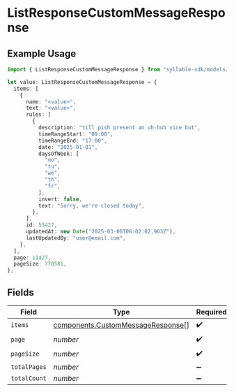 # ListResponseCustomMessageResponse

## Example Usage

```typescript
import { ListResponseCustomMessageResponse } from "syllable-sdk/models/components";

let value: ListResponseCustomMessageResponse = {
  items: [
    {
      name: "<value>",
      text: "<value>",
      rules: [
        {
          description: "till pish present an uh-huh vice but",
          timeRangeStart: "09:00",
          timeRangeEnd: "17:00",
          date: "2025-01-01",
          daysOfWeek: [
            "mo",
            "tu",
            "we",
            "th",
            "fr",
          ],
          invert: false,
          text: "Sorry, we're closed today",
        },
      ],
      id: 53427,
      updatedAt: new Date("2025-03-06T06:02:02.963Z"),
      lastUpdatedBy: "user@email.com",
    },
  ],
  page: 11427,
  pageSize: 770581,
};
```

## Fields

| Field                                                                                  | Type                                                                                   | Required                                                                               | Description                                                                            |
| -------------------------------------------------------------------------------------- | -------------------------------------------------------------------------------------- | -------------------------------------------------------------------------------------- | -------------------------------------------------------------------------------------- |
| `items`                                                                                | [components.CustomMessageResponse](../../models/components/custommessageresponse.md)[] | :heavy_check_mark:                                                                     | N/A                                                                                    |
| `page`                                                                                 | *number*                                                                               | :heavy_check_mark:                                                                     | N/A                                                                                    |
| `pageSize`                                                                             | *number*                                                                               | :heavy_check_mark:                                                                     | N/A                                                                                    |
| `totalPages`                                                                           | *number*                                                                               | :heavy_minus_sign:                                                                     | N/A                                                                                    |
| `totalCount`                                                                           | *number*                                                                               | :heavy_minus_sign:                                                                     | N/A                                                                                    |